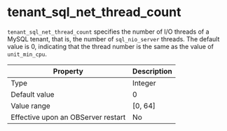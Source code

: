 # tenant_sql_net_thread_count

`tenant_sql_net_thread_count` specifies the number of I/O threads of a MySQL tenant, that is, the number of `sql_nio_server` threads. The default value is 0, indicating that the thread number is the same as the value of `unit_min_cpu`. 

| **Property** | **Description** |
| --- | --- |
| Type | Integer |
| Default value | 0 |
| Value range | \[0, 64] |
| Effective upon an OBServer restart | No |
